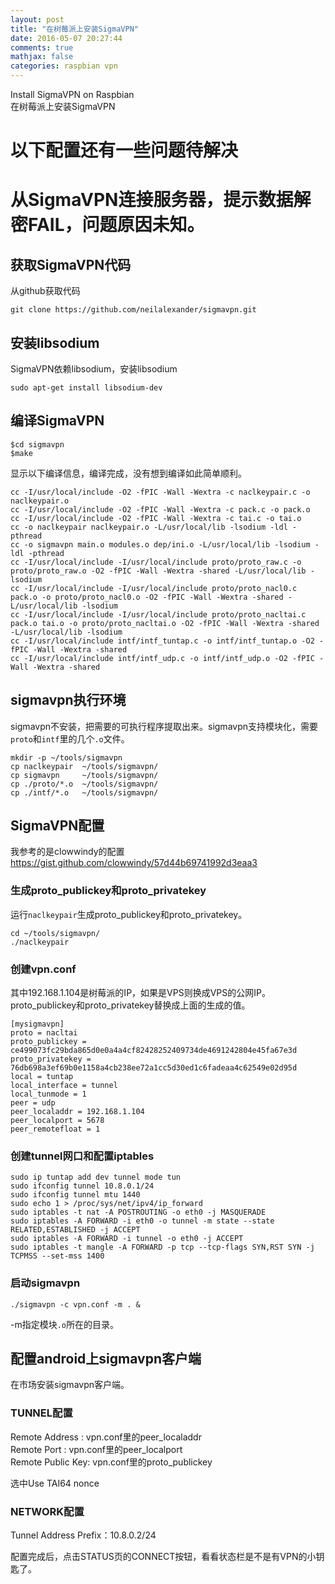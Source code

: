```yaml
---
layout: post
title: "在树莓派上安装SigmaVPN"
date: 2016-05-07 20:27:44
comments: true
mathjax: false
categories: raspbian vpn
---
```

Install SigmaVPN on Raspbian  
在树莓派上安装SigmaVPN

<!--more-->

# 以下配置还有一些问题待解决

# 从SigmaVPN连接服务器，提示数据解密FAIL，问题原因未知。


## 获取SigmaVPN代码

从github获取代码

```
git clone https://github.com/neilalexander/sigmavpn.git
```

## 安装libsodium

SigmaVPN依赖libsodium，安装libsodium

```
sudo apt-get install libsodium-dev
```

## 编译SigmaVPN

```
$cd sigmavpn
$make
```

显示以下编译信息，编译完成，没有想到编译如此简单顺利。

```
cc -I/usr/local/include -O2 -fPIC -Wall -Wextra -c naclkeypair.c -o naclkeypair.o
cc -I/usr/local/include -O2 -fPIC -Wall -Wextra -c pack.c -o pack.o
cc -I/usr/local/include -O2 -fPIC -Wall -Wextra -c tai.c -o tai.o
cc -o naclkeypair naclkeypair.o -L/usr/local/lib -lsodium -ldl -pthread
cc -o sigmavpn main.o modules.o dep/ini.o -L/usr/local/lib -lsodium -ldl -pthread
cc -I/usr/local/include -I/usr/local/include proto/proto_raw.c -o proto/proto_raw.o -O2 -fPIC -Wall -Wextra -shared -L/usr/local/lib -lsodium
cc -I/usr/local/include -I/usr/local/include proto/proto_nacl0.c pack.o -o proto/proto_nacl0.o -O2 -fPIC -Wall -Wextra -shared -L/usr/local/lib -lsodium
cc -I/usr/local/include -I/usr/local/include proto/proto_nacltai.c pack.o tai.o -o proto/proto_nacltai.o -O2 -fPIC -Wall -Wextra -shared -L/usr/local/lib -lsodium
cc -I/usr/local/include intf/intf_tuntap.c -o intf/intf_tuntap.o -O2 -fPIC -Wall -Wextra -shared
cc -I/usr/local/include intf/intf_udp.c -o intf/intf_udp.o -O2 -fPIC -Wall -Wextra -shared
```

## sigmavpn执行环境

sigmavpn不安装，把需要的可执行程序提取出来。sigmavpn支持模块化，需要`proto`和`intf`里的几个`.o`文件。

```
mkdir -p ~/tools/sigmavpn
cp naclkeypair  ~/tools/sigmavpn/
cp sigmavpn     ~/tools/sigmavpn/
cp ./proto/*.o  ~/tools/sigmavpn/
cp ./intf/*.o   ~/tools/sigmavpn/
```

## SigmaVPN配置

我参考的是clowwindy的配置 <https://gist.github.com/clowwindy/57d44b69741992d3eaa3>

### 生成proto_publickey和proto_privatekey

运行`naclkeypair`生成proto_publickey和proto_privatekey。

```
cd ~/tools/sigmavpn/
./naclkeypair
```

### 创建vpn.conf

其中192.168.1.104是树莓派的IP，如果是VPS则换成VPS的公网IP。proto_publickey和proto_privatekey替换成上面的生成的值。

```
[mysigmavpn]
proto = nacltai
proto_publickey = ce499073fc29bda865d0e0a4a4cf82428252409734de4691242804e45fa67e3d
proto_privatekey = 76db698a3ef69b0e1158a4cb238ee72a1cc5d30ed1c6fadeaa4c62549e02d95d
local = tuntap
local_interface = tunnel
local_tunmode = 1
peer = udp
peer_localaddr = 192.168.1.104
peer_localport = 5678
peer_remotefloat = 1
```

### 创建tunnel网口和配置iptables

```
sudo ip tuntap add dev tunnel mode tun
sudo ifconfig tunnel 10.8.0.1/24
sudo ifconfig tunnel mtu 1440
sudo echo 1 > /proc/sys/net/ipv4/ip_forward
sudo iptables -t nat -A POSTROUTING -o eth0 -j MASQUERADE
sudo iptables -A FORWARD -i eth0 -o tunnel -m state --state RELATED,ESTABLISHED -j ACCEPT
sudo iptables -A FORWARD -i tunnel -o eth0 -j ACCEPT
sudo iptables -t mangle -A FORWARD -p tcp --tcp-flags SYN,RST SYN -j TCPMSS --set-mss 1400
```

### 启动sigmavpn

```
./sigmavpn -c vpn.conf -m . &
```

-m指定模块`.o`所在的目录。

## 配置android上sigmavpn客户端

在市场安装sigmavpn客户端。

### TUNNEL配置

Remote Address : vpn.conf里的peer_localaddr  
Remote Port : vpn.conf里的peer_localport  
Remote Public Key: vpn.conf里的proto_publickey  

选中Use TAI64 nonce

### NETWORK配置

Tunnel Address Prefix：10.8.0.2/24  

配置完成后，点击STATUS页的CONNECT按钮，看看状态栏是不是有VPN的小钥匙了。


